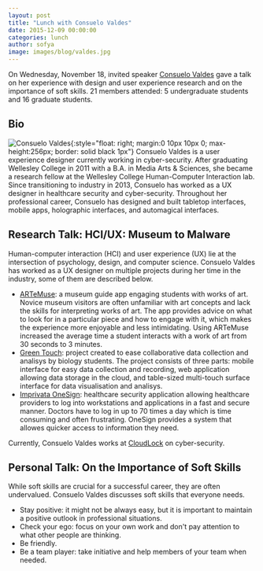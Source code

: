 ```yaml
---
layout: post
title: "Lunch with Consuelo Valdes"
date: 2015-12-09 00:00:00
categories: lunch
author: sofya
image: images/blog/valdes.jpg
---
```


On Wednesday, November 18, invited speaker [Consuelo Valdes](http://consuelovaldes.com/) gave a talk on her experience with design and user experience research and on the importance of soft skills. 21 members attended: 5 undergraduate students and 16 graduate students.

## Bio
![Consuelo Valdes](/images/valdes.jpg){:style="float: right; margin:0 10px 10px 0; max-height:256px; border: solid black 1px"}
Consuelo Valdes is a user experience designer currently working in cyber-security. After graduating Wellesley College in 2011 with a B.A. in Media Arts & Sciences, she became a research fellow at the Wellesley College Human-Computer Interaction lab. Since transitioning to industry in 2013, Consuelo has worked as a UX designer in healthcare security and cyber-security. Throughout her professional career, Consuelo has designed and built tabletop interfaces, mobile apps, holographic interfaces, and automagical interfaces.

## Research Talk: HCI/UX: Museum to Malware 
Human-computer interaction (HCI) and user experience (UX) lie at the intersection of psychology, design, and computer science. Consuelo Valdes has worked as a UX designer on multiple projects during her time in the industry, some of them are described below.

- [ARTeMuse](http://consuelovaldes.com/work/immersive-experiences/): a museum guide app engaging students with works of art. Novice museum visitors are often unfamiliar with art concepts and lack the skills for interpreting works of art. The app provides advice on what to look for in a particular piece and how to engage with it, which makes the experience more enjoyable and less intimidating. Using ARTeMuse increased the average time a student interacts with a work of art from 30 seconds to 3 minutes.
- [Green Touch](http://consuelovaldes.com/work/improving-data-driven-collaboration/ ): project created to ease collaborative data collection and analisys by biology students. The project consists of three parts: mobile interface for easy data collection and recording, web application allowing data storage in the cloud, and table-sized multi-touch surface interface for data visualisation and analisys.
- [Imprivata OneSign](https://www.imprivata.com/authentication-access-management): healthcare security application allowing healthcare providers to log into workstations and applications in a fast and secure manner. Doctors have to log in up to 70 times a day which is time consuming and often frustrating. OneSign provides a system that allowes quicker access to information they need.

Currently, Consuelo Valdes works at [CloudLock](https://www.cloudlock.com/) on cyber-security.

## Personal Talk: On the Importance of Soft Skills
While soft skills are crucial for a successful career, they are often undervalued. Consuelo Valdes discusses soft skills that everyone needs.

- Stay positive: it might not be always easy, but it is important to maintain a positive outlook in professional situations.
- Check your ego: focus on your own work and don't pay attention to what other people are thinking.
- Be friendly.
- Be a team player: take initiative and help members of your team when needed.